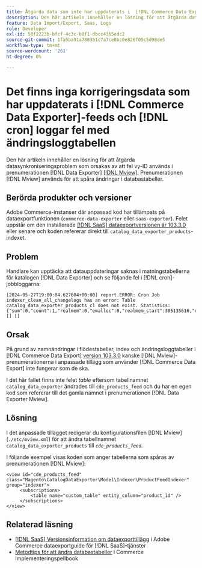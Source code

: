 ```yaml
---
title: Åtgärda data som inte har uppdaterats i  [!DNL Commerce Data Exporter] feeds och [!DNL cron] loggar fel med ändringsloggtabellen finns inte
description: Den här artikeln innehåller en lösning för att åtgärda datasynkroniseringsproblem som orsakas av användning av fel vy-ID i  [!DNL Commerce Data Exporter mview] prenumerationen.
feature: Data Import/Export, Saas, Logs
role: Developer
exl-id: 50f2223b-bfcf-4c3c-b0f1-dbcc4365edc2
source-git-commit: 1fa5ba91a788351c7a7ce8bc0e826f05c5d98de5
workflow-type: tm+mt
source-wordcount: '261'
ht-degree: 0%

---
```


# Det finns inga korrigeringsdata som har uppdaterats i [!DNL Commerce Data Exporter]-feeds och [!DNL cron] loggar fel med ändringsloggtabellen

Den här artikeln innehåller en lösning för att åtgärda datasynkroniseringsproblem som orsakas av att fel vy-ID används i prenumerationen [!DNL Data Exporter] [[!DNL Mview]](https://developer.adobe.com/commerce/php/development/components/indexing/#mview). Prenumerationen [!DNL Mview] används för att spåra ändringar i databastabeller.

## Berörda produkter och versioner

Adobe Commerce-instanser där anpassad kod har tillämpats på dataexportfunktionen (`commerce-data-exporter` eller `saas-exporter`). Felet uppstår om den installerade [[!DNL SaaS] dataexportversionen är 103.3.0](https://experienceleague.adobe.com/en/docs/commerce-merchant-services/saas-data-export/release-notes#release-6) eller senare och koden refererar direkt till `catalog_data_exporter_products`-indexet.

## Problem

Handlare kan upptäcka att datauppdateringar saknas i matningstabellerna för katalogen [!DNL Data Exporter] och se följande fel i [!DNL cron]-jobbloggarna:

```
[2024-05-27T19:00:04.627604+00:00] report.ERROR: Cron Job indexer_clean_all_changelogs has an error: Table catalog_data_exporter_products_cl does not exist. Statistics: {"sum":0,"count":1,"realmem":0,"emalloc":0,"realmem_start":305135616,"emalloc_start":283210384} [] [] 
```

## Orsak

På grund av namnändringar i flödestabeller, index och ändringsloggtabeller i [!DNL Commerce Data Export] [version 103.3.0](https://experienceleague.adobe.com/en/docs/commerce-merchant-services/saas-data-export/release-notes#release-9) kanske [!DNL Mview]-prenumerationerna i anpassade tillägg som använder [!DNL Commerce Data Export] inte fungerar som de ska.

I det här fallet finns inte felet *table* eftersom tabellnamnet `catalog_data_exporter` ändrades till `cde_products_feed` och du har en egen kod som refererar till det gamla namnet i prenumerationen [!DNL Data Exporter Mview].

## Lösning

I det anpassade tillägget redigerar du konfigurationsfilen [!DNL Mview] (```./etc/mview.xml```) för att ändra tabellnamnet `catalog_data_exporter_products` till *`cde_products_feed`*.

I följande exempel visas koden som anger tabellerna som spåras av prenumerationen [!DNL Mview]:

```
<view id="cde_products_feed" class="Magento\CatalogDataExporter\Model\Indexer\ProductFeedIndexer" group="indexer">
     <subscriptions>
         <table name="custom_table" entity_column="product_id" />
     </subscriptions>
</view>
```

## Relaterad läsning

* [[!DNL SaaS] Versionsinformation om dataexporttillägg](https://experienceleague.adobe.com/en/docs/commerce-merchant-services/saas-data-export/release-notes) i Adobe Commerce dataexportguide för [!DNL SaaS]-tjänster
* [Metodtips för att ändra databastabeller](https://experienceleague.adobe.com/en/docs/commerce-operations/implementation-playbook/best-practices/development/modifying-core-and-third-party-tables#why-adobe-recommends-avoiding-modifications) i Commerce Implementeringspellbook
